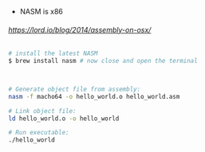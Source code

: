 - NASM is x86



###### https://lord.io/blog/2014/assembly-on-osx/


```bash
# install the latest NASM
$ brew install nasm # now close and open the terminal



# Generate object file from assembly:
nasm -f macho64 -o hello_world.o hello_world.asm

# Link object file:
ld hello_world.o -o hello_world

# Run executable:
./hello_world
```

